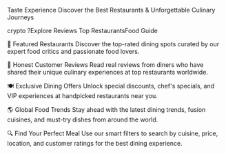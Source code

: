 Taste
Experience
Discover the Best Restaurants & Unforgettable Culinary Journeys

crypto ?Explore Reviews Top RestaurantsFood Guide 

🌟 Featured Restaurants
Discover the top-rated dining spots curated by our expert food critics and passionate food lovers.

📝 Honest Customer Reviews
Read real reviews from diners who have shared their unique culinary experiences at top restaurants worldwide.

🍽️ Exclusive Dining Offers
Unlock special discounts, chef's specials, and VIP experiences at handpicked restaurants near you.

🌎 Global Food Trends
Stay ahead with the latest dining trends, fusion cuisines, and must-try dishes from around the world.

🔍 Find Your Perfect Meal
Use our smart filters to search by cuisine, price, location, and customer ratings for the best dining experience.
